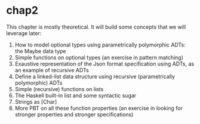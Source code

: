 # chap2

This chapter is mostly theoretical. It will build some concepts that we will leverage later: 
1. How to model optional types using parametrically polymorphic ADTs: the Maybe data type 
2. Simple functions on optional types (an exercise in pattern matching) 
2. Exaustive representation of the Json format specification using ADTs, as an example of recursive ADTs
2. Define a linked-list data structure using recursive (parametrically polymorphic) ADTs 
3. Simple (recursive) functions on lists 
4. The Haskell built-in list and some syntactic sugar 
5. Strings as [Char] 
6. More PBT on all these function properties (an exercise in looking for stronger properties and stronger specifications) 
